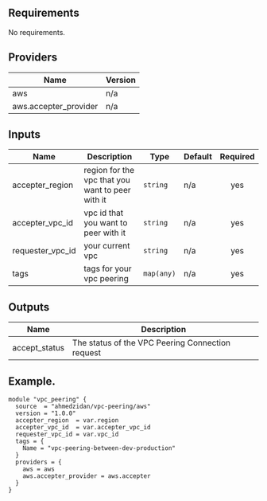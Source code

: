 ## Requirements

No requirements.

## Providers

| Name | Version |
|------|---------|
| aws | n/a |
| aws.accepter\_provider | n/a |

## Inputs

| Name | Description | Type | Default | Required |
|------|-------------|------|---------|:--------:|
| accepter\_region | region for the vpc that you want to peer with it | `string` | n/a | yes |
| accepter\_vpc\_id | vpc id that you want to peer with it | `string` | n/a | yes |
| requester\_vpc\_id | your current vpc | `string` | n/a | yes |
| tags | tags for your vpc peering | `map(any)` | n/a | yes |

## Outputs

| Name | Description |
|------|-------------|
| accept\_status | The status of the VPC Peering Connection request |

## Example. 
```aidl
module "vpc_peering" {
  source  = "ahmedzidan/vpc-peering/aws"
  version = "1.0.0"
  accepter_region  = var.region
  accepter_vpc_id  = var.accepter_vpc_id
  requester_vpc_id = var.vpc_id
  tags = {
    Name = "vpc-peering-between-dev-production"
  }
  providers = {
    aws = aws
    aws.accepter_provider = aws.accepter
  }
}
```
